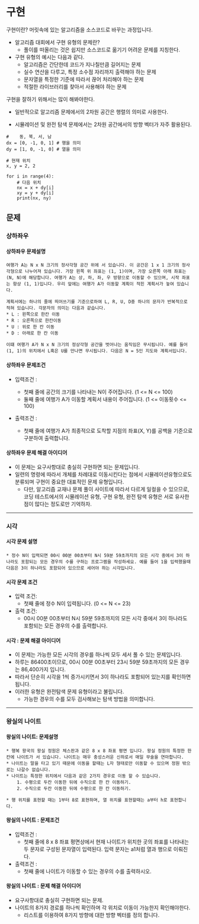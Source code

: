 # 구현

구현이란? 머릿속에 있는 알고리즘을 소스코드로 바꾸는 과정입니다.

* 알고리즘 대회에서 구현 유형의 문제란?
    * 풀이를 떠올리는 것은 쉽지만 소스코드로 옮기기 어려운 문제를 지칭한다.
* 구현 유형의 예시는 다음과 같다.
    * 알고리즘은 간단한데 코드가 지나칠만큼 길어지는 문제
    * 실수 연산을 다루고, 특정 소수점 자리까지 출력해야 하는 문제
    * 문자열을 특정한 기준에 따라서 끊어 처리해야 하는 문제
    * 적절한 라이브러리를 찾아서 사용해야 하는 문제

구현을 잘하기 위해서는 많이 해봐야한다.

* 일반적으로 알고리즘 문제에서의 2차원 공간은 행렬의 의미로 사용한다.

* 시뮬레이션 및 완전 탐색 문제에서는 2차원 공간에서의 방향 벡터가 자주 활용된다.
```
#    동, 북, 서, 남
dx = [0, -1, 0, 1] # 행을 의미
dy = [1, 0, -1, 0] # 열을 의미

# 현재 위치
x, y = 2, 2

for i in range(4):
    # 다음 위치
    nx = x + dy[i]
    xy = y + dy[i]
    print(nx, ny)
```



## 문제

### 상하좌우

#### 상하좌우 문제설명
```
여행가 A는 N x N 크기의 정사각형 공간 위에 서 있습니다. 이 공간은 1 x 1 크기의 정사각형으로 나누어져 있습니다. 가장 왼쪽 위 좌표는 (1, 1)이며, 가장 오른쪽 아래 좌표는 (N, N)에 해당합니다. 여행가 A는 상, 하, 좌, 우 방향으로 이동할 수 있으며, 시작 좌표는 항상 (1, 1)입니다. 우리 앞에는 여행가 A가 이동할 계획이 적힌 계획서가 놓여 있습니다.

계획서에는 하나의 줄에 띄어쓰기를 기준으로하여 L, R, U, D중 하나의 문자가 반복적으로 적혀 있습니다. 각문자의 의미는 다음과 같습니다.
* L : 왼쪽으로 한칸 이동
* R : 오른쪽으로 한칸이동
* U : 위로 한 칸 이동
* D : 아래로 한 칸 이동

이떄 여행가 A가 N x N 크기의 정상각형 공간을 벗어나는 움직임은 무시됩니다. 예를 들어 (1, 1)의 위치에서 L혹은 U를 만나면 무시됩니다. 다음은 N = 5인 지도와 계획서입니다.
```

#### 상하좌우 문제조건
* 입력조건 :
    * 첫째 줄에 공간의 크기를 나타내는 N이 주어집니다. (1 <= N <= 100)
    * 둘째 줄에 여행가 A가 이동할 계획서 내용이 주어집니다. (1 <= 이동횟수 <= 100)

* 출력조건 :
    * 첫째 줄에 여행가 A가 최종적으로 도착할 지점의 좌표(X, Y)를 공백을 기준으로 구분하여 출력합니다.

#### 상하좌우 문제 해결 아이디어
* 이 문제는 요구사항대로 충실히 구현하면 되는 문제입니다.
* 일련의 명령에 따라서 개체를 차례대로 이동시킨다는 점에서 시뮬레이션유형으로도 분류되며 구현이 중요한 대표적인 문제 유형입니다.
    * 다만, 알고리즘 교재나 문제 풀이 사이트에 따라서 다르게 일컬을 수 있으므로, 코딩 테스트에서의 시뮬레이션 유형, 구현 유형, 완전 탐색 유형은 서로 유사한 점이 많다는 정도로만 기억하자.

<hr/>

### 시각

#### 시각 문제 설명
```
* 정수 N이 입력되면 00시 00분 00초부터 N시 59분 59초까지의 모든 시각 중에서 3이 하나라도 포함되는 모든 경우의 수를 구하는 프로그램을 작성하세요. 예를 들어 1을 입력했을때 다음은 3이 하나라도 포함되어 있으므로 세어야 하는 시각입니다.
```
#### 시각 문제 조건
* 입력 조건:
    * 첫째 줄에 정수 N이 입력됩니다. (0 <= N <= 23)
* 출력 조건:
    * 00시 00분 00초부터 N시 59분 59초까지의 모든 시각 중에서 3이 하나라도 포함되는 모든 경우의 수를 출력합니다.

#### 시각 : 문제 해결 아이디어
* 이 문제는 가능한 모든 시각의 경우를 하나씩 모두 세서 풀 수 있는 문제입니다.
* 하루는 86400초이므로, 00시 00분 00초부터 23시 59분 59초까지의 모든 경우는 86,400가지 입니다. 
* 따라서 단순히 시각을 1씩 증가시키면서 3이 하나라도 포함되어 있는지를 확인하면 됩니다.
* 이러한 유형은 완전탐색 문제 유형이라고 불립니다.
    * 가능한 경우의 수를 모두 검사해보는 탐색 방법을 의미합니다.

<hr>

### 왕실의 나이트

#### 왕실의 나이트: 문제설명
```
* 행복 왕국의 왕실 정원은 체스판과 같은 8 x 8 좌표 평면 입니다. 왕실 정원의 특정한 한 칸에 나이트가 서 있습니다. 나이트는 매우 충성스러운 신하로서 매일 무술을 연마합니다.
* 나이트는 말을 타고 있기 때문에 이동을 할때는 L자 형태로만 이동할 수 있으며 정원 밖으로는 나갈수 없습니다.
* 나이트는 특정한 위치에서 다음과 같은 2가지 경우로 이동 할 수 있습니다.
    1. 수평으로 두칸 이동한 뒤에 수직으로 한 칸 이동하기.
    2. 수직으로 두칸 이동한 뒤에 수평으로 한 칸 이동하기.

* 행 위치를 표현할 때는 1부터 8로 표현하며, 열 위치를 표현할때는 a부터 h로 표현합니다.
```

#### 왕실의 나이트 : 문제조건
* 입력조건 :
    * 첫째 줄에 8 x 8 좌표 평면상에서 현재 나이트가 위치한 곳의 좌표를 나타내는 두 문자로 구성된 문자열이 입력된다. 입력 문자는 a1처럼 열과 행으로 이뤄진다.
* 출력조건 :
    * 첫째 줄에 나이트가 이동할 수 있는 경우의 수를 출력하시오.

#### 왕실의 나이트 : 문제 해결 아이디어
* 요구사항대로 충실히 구현하면 되는 문제.
* 나이트의 8가지 경로를 하나씩 확인하며 각 위치로 이동이 가능한지 확인해야한다.
    * 리스트를 이용하여 8가지 방향에 대한 방향 벡터를 정의 합니다.

